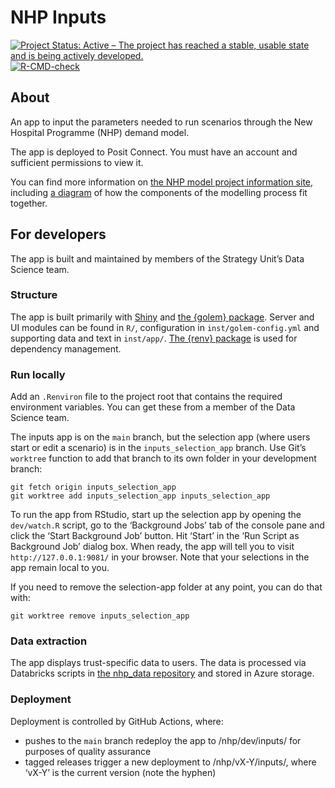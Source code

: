 
<!-- README.md is generated from README.Rmd. Please edit that file -->

# NHP Inputs

<!-- badges: start -->

[![Project Status: Active – The project has reached a stable, usable
state and is being actively
developed.](https://www.repostatus.org/badges/latest/active.svg)](https://www.repostatus.org/#active)
[![R-CMD-check](https://github.com/The-Strategy-Unit/nhp_inputs/actions/workflows/R-CMD-check.yaml/badge.svg)](https://github.com/The-Strategy-Unit/nhp_inputs/actions/workflows/R-CMD-check.yaml)
<!-- badges: end -->

## About

An app to input the parameters needed to run scenarios through the New
Hospital Programme (NHP) demand model.

The app is deployed to Posit Connect. You must have an account and
sufficient permissions to view it.

You can find more information on [the NHP model project information
site](https://connect.strategyunitwm.nhs.uk/nhp/project_information/),
including [a
diagram](https://connect.strategyunitwm.nhs.uk/nhp/project_information/project_plan_and_summary/components-overview.html)
of how the components of the modelling process fit together.

## For developers

The app is built and maintained by members of the Strategy Unit’s Data
Science team.

### Structure

The app is built primarily with [Shiny](https://shiny.posit.co/) and
[the {golem} package](https://thinkr-open.github.io/golem/). Server and
UI modules can be found in `R/`, configuration in
`inst/golem-config.yml` and supporting data and text in `inst/app/`.
[The {renv} package](https://rstudio.github.io/renv/index.html) is used
for dependency management.

### Run locally

Add an `.Renviron` file to the project root that contains the required
environment variables. You can get these from a member of the Data
Science team.

The inputs app is on the `main` branch, but the selection app (where
users start or edit a scenario) is in the `inputs_selection_app` branch.
Use Git’s `worktree` function to add that branch to its own folder in
your development branch:

    git fetch origin inputs_selection_app
    git worktree add inputs_selection_app inputs_selection_app

To run the app from RStudio, start up the selection app by opening the
`dev/watch.R` script, go to the ‘Background Jobs’ tab of the console
pane and click the ‘Start Background Job’ button. Hit ‘Start’ in the
‘Run Script as Background Job’ dialog box. When ready, the app will tell
you to visit `http://127.0.0.1:9081/` in your browser. Note that your
selections in the app remain local to you.

If you need to remove the selection-app folder at any point, you can do
that with:

    git worktree remove inputs_selection_app 

### Data extraction

The app displays trust-specific data to users. The data is processed via
Databricks scripts in [the nhp_data
repository](https://github.com/The-Strategy-Unit/nhp_data) and stored in
Azure storage.

### Deployment

Deployment is controlled by GitHub Actions, where:

- pushes to the `main` branch redeploy the app to /nhp/dev/inputs/ for
  purposes of quality assurance
- tagged releases trigger a new deployment to /nhp/vX-Y/inputs/, where
  ‘vX-Y’ is the current version (note the hyphen)
